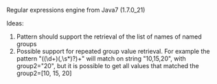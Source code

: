 Regular expressions engine from Java7 (1.7.0_21)

Ideas: 
1. Pattern should support the retrieval of the list of names of named groups
2. Possible support for repeated group value retrieval. 
   For example the pattern "((\\d+)(,\\s*)?)+" will match on string "10,15,20", with group2="20", but
   it is possible to get all values that matched the group2=[10, 15, 20]